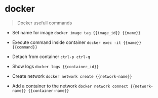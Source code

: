 # docker

> Docker usefull commands

- Set name for image
`docker image tag {{image_id}} {{name}}`

- Execute command inside container
`docker exec -it {{name}} {{command}}`

- Detach from container
`ctrl-p ctrl-q`

- Show logs
`docker logs {{container_id}}`

- Create network
`docker network create {{network-name}}`

- Add a container to the network
`docker network connect {{network-name}} {{container-name}}`
